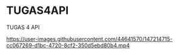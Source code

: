 # TUGAS4API
TUGAS 4 API


https://user-images.githubusercontent.com/44641570/147214715-cc067269-d1bc-4720-8cf2-350d5ebd80b4.mp4

